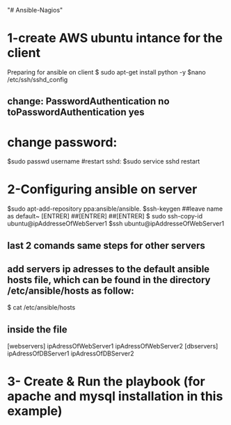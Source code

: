 "# Ansible-Nagios" 
# 1-create AWS ubuntu intance for the client
Preparing for ansible on client
$ sudo apt-get install python -y
$nano /etc/ssh/sshd_config
## change: PasswordAuthentication no toPasswordAuthentication yes

# change password:
$sudo passwd username
#restart sshd:
$sudo service sshd restart

# 2-Configuring ansible on server
$sudo apt-add-repository ppa:ansible/ansible.
$ssh-keygen
##leave name as default~ [ENTRER]
##[ENTRER]
##[ENTRER]
$ sudo ssh-copy-id ubuntu@ipAddresseOfWebServer1
$ssh ubuntu@ipAddresseOfWebServer1
## last 2 comands same steps for other servers
## add servers ip adresses to the default ansible hosts file, which can be found in the directory /etc/ansible/hosts as follow:
$ cat /etc/ansible/hosts
## inside the file
[webservers]
ipAdressOfWebServer1
ipAdressOfWebServer2
[dbservers]
ipAdressOfDBServer1
ipAdressOfDBServer2
# 3- Create & Run the playbook (for apache and mysql installation in this example)
